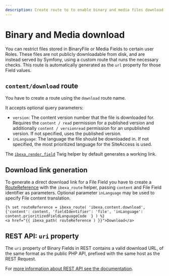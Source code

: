 ```yaml
---
description: Create route to to enable binary and media files download.
---
```


# Binary and Media download

You can restrict files stored in BinaryFile or Media Fields to certain user Roles.
These files are not publicly downloadable from disk, and are instead served by Symfony, using a custom route that runs the necessary checks.
This route is automatically generated as the `url` property for those Field values.

## `content/download` route

You have to create a route using the `download` route name.

It accepts optional query parameters:

- `version`: The content version number that the file is downloaded for. Requires the `content / read` permission for a published version and additionally `content / versionread` permission for an unpublished version. If not specified, uses the published version.
- `inLanguage`: The language the file should be downloaded in. If not specified, the most prioritized language for the SiteAccess is used.

The [`ibexa_render_field`](field_twig_functions.md#ibexa_render_field) Twig helper by default generates a working link.

## Download link generation

To generate a direct download link for a File Field you have to create
a [RouteReference](urls_and_routes.md#routereference) with the `ibexa_route` helper, passing `content` and File Field identifier as parameters.
Optional parameter `inLanguage` may be used to specify File content translation.

```html+twig
{% set routeReference = ibexa_route( 'ibexa.content.download', {'content': content, 'fieldIdentifier': 'file', 'inLanguage': content.prioritizedFieldLanguageCode  } ) %}
<a href="{{ ibexa_path( routeReference ) }}">Download</a>
```

## REST API: `uri` property

The `uri` property of Binary Fields in REST contains a valid download URL, of the same format as the public PHP API, prefixed with the same host as the REST Request.

For [more information about REST API see the documentation](rest_api_usage.md).
